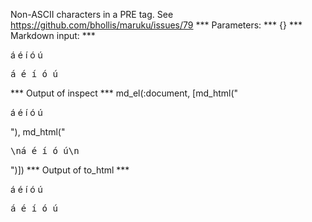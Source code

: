 Non-ASCII characters in a PRE tag. See https://github.com/bhollis/maruku/issues/79
*** Parameters: ***
{}
*** Markdown input: ***
<p>á é í ó ú</p>

<pre>
á é í ó ú
</pre>
*** Output of inspect ***
md_el(:document, [md_html("<p>á é í ó ú</p>"), md_html("<pre>\ná é í ó ú\n</pre>")])
*** Output of to_html ***
<p>á é í ó ú</p><pre>
á é í ó ú
</pre>
